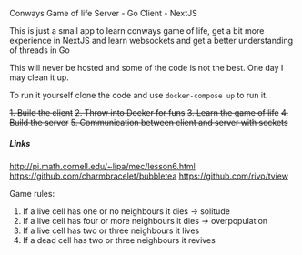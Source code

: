 Conways Game of life
Server - Go
Client - NextJS

This is just a small app to learn conways game of life, get a bit more experience in NextJS and learn websockets and get a better understanding of threads in Go

This will never be hosted and some of the code is not the best. One day I may clean it up.

To run it yourself clone the code and use `docker-compose up` to run it. 

~~1. Build the client~~
~~2. Throw into Docker for funs~~
~~3. Learn the game of life~~
~~4. Build the server~~
~~5. Communication between client and server with sockets~~

<h5>
Links
</h5>

http://pi.math.cornell.edu/~lipa/mec/lesson6.html
https://github.com/charmbracelet/bubbletea
https://github.com/rivo/tview

Game rules:
1. If a live cell has one or no neighbours it dies -> solitude
2. If a live cell has four or more neighbours it dies -> overpopulation
3. If a live cell has two or three neighbours it lives
4. If a dead cell has two or three neighbours it revives
